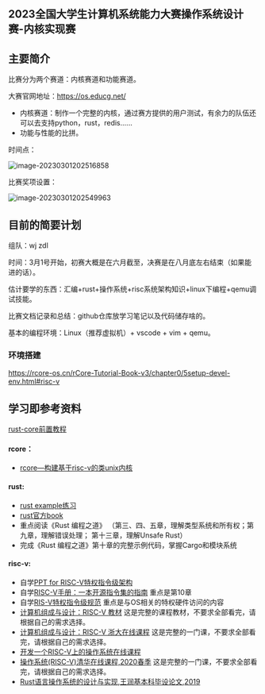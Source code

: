 ## 2023全国大学生计算机系统能力大赛操作系统设计赛-内核实现赛



## 主要简介

比赛分为两个赛道：内核赛道和功能赛道。

大赛官网地址：https://os.educg.net/

+ 内核赛道：制作一个完整的内核，通过赛方提供的用户测试，有余力的队伍还可以去支持python，rust，redis......
+ 功能与性能的比拼。

时间点：

![image-20230301202516858](https://goofanqie-1310329970.cos.ap-nanjing.myqcloud.com/blogimg/image-20230301202516858.png)

比赛奖项设置：

![image-20230301202549963](https://goofanqie-1310329970.cos.ap-nanjing.myqcloud.com/blogimg/image-20230301202549963.png)



## 目前的简要计划

组队：wj zdl

时间：3月1号开始，初赛大概是在六月截至，决赛是在八月底左右结束（如果能进的话）。

估计要学的东西：汇编+rust+操作系统+risc系统架构知识+linux下编程+qemu调试技能。

比赛文档记录和总结：github仓库放学习笔记以及代码储存啥的。

基本的编程环境：Linux（推荐虚拟机）+  vscode + vim + qemu。



### 环境搭建

https://rcore-os.cn/rCore-Tutorial-Book-v3/chapter0/5setup-devel-env.html#risc-v





## 学习即参考资料

[rust-core前置教程](https://github.com/rcore-os/rCore/wiki/os-tutorial-summer-of-code-2020#step-0-%E8%87%AA%E5%AD%A6rust%E7%BC%96%E7%A8%8B%E5%A4%A7%E7%BA%A67%E5%A4%A9)

#### rcore：

+ [rcore—构建基于risc-v的类unix内核](https://rcore-os.cn/rCore-Tutorial-Book-v3/)

#### rust:

+ [rust example练习](https://doc.rust-lang.org/rust-by-example/)
+ [rust官方book](https://kaisery.github.io/trpl-zh-cn/)
+ 重点阅读《Rust 编程之道》 （第三、四、五章，理解类型系统和所有权；第九章，理解错误处理； 第十三章，理解Unsafe Rust） 
+ 完成《Rust 编程之道》第十章的完整示例代码，掌握Cargo和模块系统

#### risc-v:

- 自学[PPT for RISC-V特权指令级架构](https://content.riscv.org/wp-content/uploads/2018/05/riscv-privileged-BCN.v7-2.pdf)
- 自学[RISC-V手册：一本开源指令集的指南](http://crva.io/documents/RISC-V-Reader-Chinese-v2p1.pdf) 重点是第10章
- 自学[RIS-V特权指令级规范](https://riscv.org/specifications/privileged-isa/) 重点是与OS相关的特权硬件访问的内容
- [计算机组成与设计：RISC-V 教材](https://item.jd.com/12887758.html) 这是完整的课程教材，不要求全部看完，请根据自己的需求选择。
- [计算机组成与设计：RISC-V 浙大在线课程](http://www.icourse163.org/course/ZJU-1452997167) 这是完整的一门课，不要求全部看完，请根据自己的需求选择。
- [开发一个RISC-V上的操作系统在线课程](https://www.bilibili.com/video/BV1Q5411w7z5?from=search&seid=13099150746000866207)
- [操作系统(RISC-V)清华在线课程,2020春季](https://next.xuetangx.com/course/thu08091002729/3175284?fromArray=search_result) 这是完整的一门课，不要求全部看完，请根据自己的需求选择。
- [Rust语言操作系统的设计与实现,王润基本科毕设论文,2019](https://github.com/rcore-os/zCore/wiki/files/wrj-thesis.pdf)













































